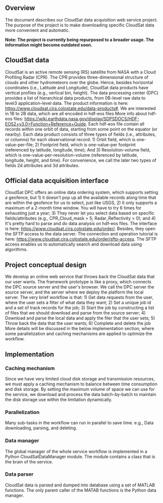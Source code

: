## Overview
The document describes our CloudSat data acquisition web service project. The purpose of the project is to make downloading specific CloudSat data more convenient and automatic.

**Note: The project is currently being repurposed to a broader usage. The information might become outdated soon.**

## CloudSat data
CloudSat is an active remote sensing (RS) satellite from NASA with a Cloud Profiling Radar (CPR). The CPR provides three-dimensional structure of clouds and other hydrometeors over the globe. Hence, besides horizontal coordinates (i.e., Latitude and Longitude), CloudSat data products have vertical profiles (e.g., vertical bin, height). The data processing center (DPC) provides a list of hierarchical data products, from 0B-level raw data to level3 application-level data. The product information is here: https://www.cloudsat.cira.colostate.edu/data-products#. We are interested in 1B to 2B data, which are all encoded in hdf-eos files More info about hdf-eos files: https://wiki.earthdata.nasa.gov/display/SDPSDOCS/HDF-EOS2+v3.0+Function+Reference+Guide. Each hdf-eos file contain all records within one orbit of data, starting from some point on the equator (or nearby). Each data product consists of three types of fields (i.e., attributes, or columns) for each observational record: 1) Orbit field, which is one-value-per-file; 2) Footprint field, which is one-value-per footprint (referenced by latitude, longitude, time); And 3) Resolution-volume field, which is one-value-per-resolution-volume (referenced by latitude, longitude, height, and time). For convenience, we call the later two types of fields 2d attributes and 3d attributes.
## Official data acquisition interface
CloudSat DPC offers an online data ordering system, which supports setting a geofence, but 1) it doesn't pop up all the available records along time that are within the geofence for us to select, just like USGS, 2) It only supports a maximum of a 2-month time window. You will have to try 6 times for exhausting just a year; 3) They never let you select data based on specific fields/attributes (e.g., CPR_Cloud_mask > 5; Radar_Reflectivity > 0); and 4) It's pretty hard to parse and do data analysis on hdf-eos files. The interface is here: https://www.cloudsat.cira.colostate.edu/order/. Besides, they open the SFTP access to the data server. The connection and operation tutorial is here: https://www.cloudsat.cira.colostate.edu/order/sftp-access. The SFTP access enables us to automatically search and download data using algorithms.
## Project conceptual design
We develop an online web service that throws back the CloudSat data that our user wants. The framework prototype is like a proxy, which connects the DPC source server and the user's browser. We call the DPC server the source server, and the server where we deploy the platform the local server.
The very brief workflow is that: 1) Get data requests from the user, where the user sets a filter of what data they want; 2) Set a unique job id and a set of track records for the job; 3) Start the job by constructing a list of files that we should download and parse from the source server; 4) Download and parse the local data and apply the filer that the user sets; 5) Throw back the data that the user wants; 6) Complete and delete the job
More details will be discussed in the below implementation section, where some parallelization and caching mechanisms are applied to optimize the workflow.
## Implementation
### Caching mechanism
Since we have very limited cloud disk storage and transmission resources, we must apply a caching mechanism to balance between time consumption and disk storage. By setting the maximum volume of space we can use for the service, we download and process the data batch-by-batch to maintain the disk storage use within the limitation dynamically.
### Parallelization
Many sub-tasks in the workflow can run in parallel to save time. e.g., Data downloading, parsing, and deleting.
### Data manager
The global manager of the whole service workflow is implemented in a Python CloudSatDataManager module. The module contains a class that is the brain of the service.
### Data parser
CloudSat data is parsed and dumped into database using a set of MATLAB functions. The only parent caller of the MATAB functions is the Python data manager.
